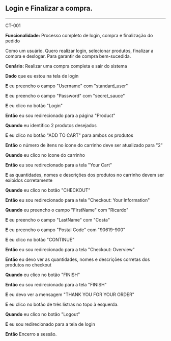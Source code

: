 ## Login e Finalizar a compra.

---
CT-001

**Funcionalidade:** Processo completo de login, compra e finalização do pedido

Como um usuário.
Quero realizar login, selecionar produtos, finalizar a compra e deslogar.
Para garantir de compra bem-sucedida.

**Cenário:** Realizar uma compra completa e sair do sistema

**Dado** que eu estou na tela de login

**E** eu preencho o campo "Username" com "standard_user"

**E** eu preencho o campo "Password" com "secret_sauce"

**E** eu clico no botão "Login"

**Então** eu sou redirecionado para a página "Product"

**Quando** eu identifico 2 produtos desejados

**E** eu clico no botão "ADD TO CART" para ambos os produtos

**Então** o número de itens no ícone do carrinho deve ser atualizado para "2"

**Quando** eu clico no ícone do carrinho

**Então** eu sou redirecionado para a tela "Your Cart"

**E** as quantidades, nomes e descrições dos produtos no carrinho devem ser exibidos corretamente

**Quando** eu clico no botão "CHECKOUT"

**Então** eu sou redirecionado para a tela "Checkout: Your Information"

**Quando** eu preencho o campo "FirstName" com "Ricardo"

**E** eu preencho o campo "LastName" com "Costa"

**E** eu preencho o campo "Postal Code" com "90619-900"

**E** eu clico no botão "CONTINUE"

**Então** eu sou redirecionado para a tela "Checkout: Overview"

**Então** eu devo ver as quantidades, nomes e descrições corretas dos produtos no checkout

**Quando** eu clico no botão "FINISH"

**Então** eu sou redirecionado para a tela "FINISH"

**E** eu devo ver a mensagem "THANK YOU FOR YOUR ORDER"

**E** eu clico no botão de três listras no topo à esquerda.

**Quando** eu clico no botão "Logout"

**E** eu sou redirecionado para a tela de login

**Então** Encerro a sessão.